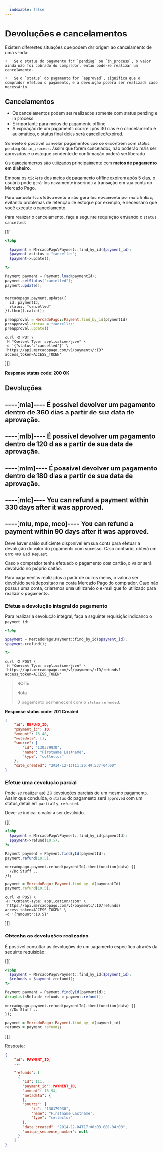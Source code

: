 ```yaml
---
  indexable: false
---
```


# Devoluções e cancelamentos

Existem diferentes situações que podem dar origem ao cancelamento de uma venda:

	•	Se o status do pagamento for `pending` ou `in_process`, o valor ainda não foi cobrado do comprador, então pode-se realizar um cancelamento.

	•	Se o `status` do pagamento for `approved`, significa que o comprador efetuou o pagamento, e a devolução poderá ser realizada caso necessário.

## Cancelamentos

- Os cancelamentos podem ser realizados somente com status pending e in process
- É importante para meios de pagamento offline
- A expiração de um pagamento ocorre após 30 dias e o cancelamento é automático, o status final deles será cancelled/expired.

Somente é possível cancelar pagamentos que se encontrem com status `pending` ou `in_process`. Assim que forem cancelados, não poderão mais ser aprovados e o estoque pendente de confirmação poderá ser liberado.

Os cancelamentos são utilizados principalmente com **meios de pagamento em dinheiro**.

Embora os `tickets` dos meios de pagamento offline expirem após 5 dias, o usuário pode gerá-los novamente inserindo a transação em sua conta do Mercado Pago.

Para cancelá-los efetivamente e não gera-los novamente por mais 5 dias, evitando problemas de retenção de estoque por exemplo, é necessário que você execute o cancelamento.

Para realizar o cancelamento, faça a seguinte requisição enviando o `status` `cancelled`:

[[[
```php
<?php

  $payment = MercadoPago\Payment::find_by_id($payment_id);
  $payment->status = "cancelled";
  $payment->update();

?>
```
```java
Payment payment = Payment.load(paymentId);
payment.setStatus("cancelled");
payment.update();

```
```node

mercadopago.payment.update({
  id: paymentId,
  status: "cancelled"
}).then().catch();

```
```ruby
preapproval = MercadoPago::Payment.find_by_id(paymentId)
preapproval.status = "cancelled"
preapproval.update()
```
```curl
curl -X PUT \
-H "Content-Type: application/json" \
-d '{"status":"cancelled"}' \
'https://api.mercadopago.com/v1/payments/:ID?access_token=ACCESS_TOKEN'
```
]]]

**Response status code: 200 OK**

## Devoluções
----[mla]----
É possível devolver um pagamento dentro de **360 dias** a partir de sua data de aprovação.
------------
----[mlb]----
É possível devolver um pagamento dentro de **120 dias** a partir de sua data de aprovação.
------------
----[mlm]----
É possível devolver um pagamento dentro de **180 dias** a partir de sua data de aprovação.
------------
----[mlc]----
You can refund a payment within **330 days** after it was approved.
------------
----[mlu, mpe, mco]----
You can refund a payment within **90 days** after it was approved.
------------

Deve haver saldo suficiente disponível em sua conta para efetuar a devolução do valor do pagamento com sucesso. Caso contrário, obterá um erro `400 Bad Request`.

Caso o comprador tenha efetuado o pagamento com cartão, o valor será devolvido no próprio cartão.

Para pagamentos realizados a partir de outros meios, o valor a ser devolvido será depositado na conta Mercado Pago do comprador. Caso não possua uma conta, criaremos uma utilizando o e-mail que foi utilizado para realizar o pagamento.

### Efetue a devolução integral do pagamento

Para realizar a devolução integral, faça a seguinte requisição indicando o `payment_id`:

```php
<?php

$payment = MercadoPago\Payment::find_by_id($payment_id);
$payment->refund();

?>
```
```curl
curl -X POST \
-H "Content-Type: application/json" \
'https://api.mercadopago.com/v1/payments/:ID/refunds?access_token=ACCESS_TOKEN'
```

> NOTE
>
> Nota
>
> O pagamento permanecerá com o `status` `refunded`.


**Response status code: 201 Created**

```json
{
	"id": REFUND_ID,
	"payment_id": ID,
	"amount": 73.48,
	"metadata": {},
	"source": {
		"id": "130379930",
		"name": "Firstname Lastname",
		"type": "collector"
	},
	"date_created": "2014-12-11T11:26:40.537-04:00"
}
```

### Efetue uma devolução parcial

Pode-se realizar até 20 devoluções parciais de um mesmo pagamento. Assim que concluída, o `status` do pagamento será `approved` com um status_detail em `partially_refunded`.

Deve-se indicar o valor a ser devolvido.

[[[

```php
<?php
  $payment = MercadoPago\Payment::find_by_id(paymentId);
  $payment->refund(10.5);
?>
```
```java
Payment payment = Payment.findById(paymentId);
payment.refund(10.5);
```
```node
mercadopago.payment.refund(paymentId).then(function(data) {}
  //Do Stuff ..
});
```
```ruby
payment = MercadoPago::Payment.find_by_id(paymnentId)
payment.refund(10.5);
```
```curl
curl -X POST \
-H "Content-Type: application/json" \
'https://api.mercadopago.com/v1/payments/:ID/refunds?access_token=ACCESS_TOKEN' \
-d '{"amount":10.5}'
```
]]]


### Obtenha as devoluções realizadas

É possível consultar as devoluções de um pagamento específico através da seguinte requisição:

[[[
```php
<?php
  $payment = MercadoPago\Payment::find_by_id($payment_id);
  $refunds = $payment->refund();
?>
```
```java
Payment payment = Payment.findById(paymentId);
ArrayList<Refund> refunds = payment.refund();
```
```node
mercadopago.payment.refund(paymentId).then(function(data) {}
  //Do Stuff ..
});
```
```ruby
payment = MercadoPago::Payment.find_by_id(payment_id)
refunds = payment.refund()
```
]]]



Resposta:

```json
{
    "id": PAYMENT_ID,
    ...

    "refunds": [
      {
        "id": 111,
        "payment_id": PAYMENT_ID,
        "amount": 16.98,
        "metadata": {
        },
        "source": {
            "id": "130379930",
            "name": "Firstname Lastname",
            "type": "collector"
        },
        "date_created": "2014-12-04T17:00:03.000-04:00",
        "unique_sequence_number": null
      }
    ]
}
```
